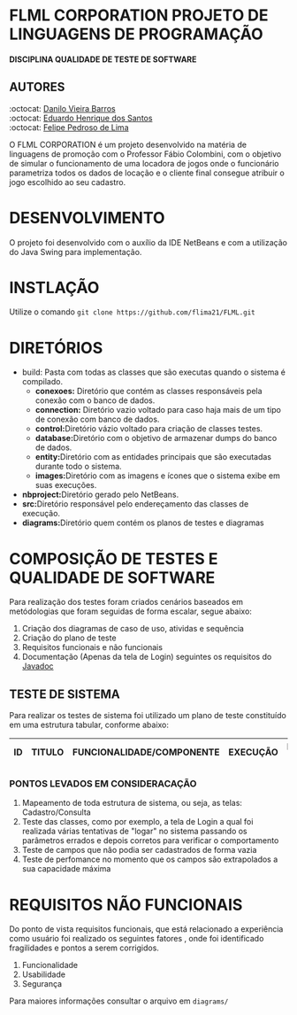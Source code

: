 # FLML CORPORATION PROJETO DE LINGUAGENS DE PROGRAMAÇÃO
#### DISCIPLINA QUALIDADE DE TESTE DE SOFTWARE 

## AUTORES 
:octocat: <a href="https://github.com/danilobarros3" target="__blank">Danilo Vieira Barros</a><br>
:octocat: <a href="https://github.com/EduardoHS-ZWrld" target="__blank">Eduardo Henrique dos Santos</a><br>
:octocat: <a href="https://github.com/flima21" target="__blank">Felipe Pedroso de Lima</a>

O FLML CORPORATION é um projeto desenvolvido na matéria de linguagens de promoção com o Professor Fábio Colombini, com o objetivo de simular o funcionamento de uma locadora de jogos onde o funcionário parametriza todos os dados de locação e o cliente final consegue atribuir o jogo escolhido ao seu cadastro.

# DESENVOLVIMENTO
O projeto foi desenvolvido com o auxílio da IDE NetBeans e com a utilização do Java Swing para implementação. 

# INSTLAÇÃO 
Utilize o comando `git clone https://github.com/flima21/FLML.git`

# DIRETÓRIOS
<ul>
    <li>
        build: Pasta com todas as classes que são executas quando o sistema é compilado.
        <ul>
            <li><b>conexoes:</b> Diretório que contém as classes responsáveis pela conexão com o banco de dados.</li>
            <li><b>connection:</b> Diretório vazio voltado para caso haja mais de um tipo de conexão com banco de dados.</li>
            <li><b>control:</b>Diretório vázio voltado para criação de classes testes.</li>
            <li><b>database:</b>Diretório com o objetivo de armazenar dumps do banco de dados.</li>
            <li><b>entity:</b>Diretório com as entidades principais que são executadas durante todo o sistema.</li>
            <li><b>images:</b>Diretório com as imagens e ícones que o sistema exibe em suas execuções.</li>
        </ul>
    </li>
    <li><b>nbproject:</b>Diretório gerado pelo NetBeans.</li>
    <li><b>src:</b>Diretório responsável pelo endereçamento das classes de execução.</li>
    <li><b>diagrams:</b>Diretório quem contém os planos de testes e diagramas</li>
</ul>

# COMPOSIÇÃO DE TESTES E QUALIDADE DE SOFTWARE
Para realização dos testes foram criados cenários baseados em metódologias que foram seguidas de forma escalar, segue abaixo:
1. Criação dos diagramas de caso de uso, atividas e sequência
2. Criação do plano de teste
3. Requisitos funcionais e não funcionais 
4. Documentação (Apenas da tela de Login) seguintes os requisitos do <a href="https://docs.oracle.com/javase/8/docs/technotes/tools/windows/javadoc.html">Javadoc</a>

## TESTE DE SISTEMA
Para realizar os testes de sistema foi utilizado um plano de teste constituído em uma estrutura tabular, conforme abaixo:

<table>
    <thead>
        <th>ID</th>
        <th>TITULO</th>
        <th>FUNCIONALIDADE/COMPONENTE</th>
        <th>EXECUÇÃO</th>
        <th>RESULTADO ESPERADO</th>
        <th>STATUS</th>
        <th>OBS</th>
    </thead>
    <tbody></tbody>
</table>

### PONTOS LEVADOS EM CONSIDERACAÇÃO
1. Mapeamento de toda estrutura de sistema, ou seja, as telas: Cadastro/Consulta
2. Teste das classes, como por exemplo, a tela de Login a qual foi realizada várias tentativas de "logar" no sistema
passando os parâmetros errados e depois corretos para verificar o comportamento 
3. Teste de campos que não podia ser cadastrados de forma vazia
4. Teste de perfomance no momento que os campos são extrapolados a sua capacidade máxima

# REQUISITOS NÃO FUNCIONAIS
Do ponto de vista requisitos funcionais, que está relacionado a experiência como usuário foi realizado os seguintes fatores
, onde foi identificado fragilidades e pontos a serem corrigidos.
1. Funcionalidade 
2. Usabilidade
3. Segurança

Para maiores informações consultar o arquivo em `diagrams/`



